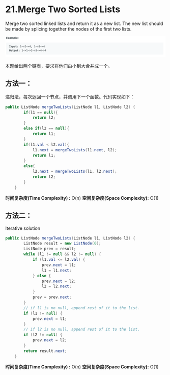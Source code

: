# 21.Merge Two Sorted Lists

Merge two sorted linked lists and return it as a new list. The new list should be made by splicing together the nodes of the first two lists.

![](.gitbook/assets/ying-mu-kuai-zhao-20190729-xia-wu-6.40.28.png)

本题给出两个链表，要求将他们由小到大合并成一个。

## 方法一：

递归法，每次返回一个节点，并调用下一个函数。代码实现如下：

```java
public ListNode mergeTwoLists(ListNode l1, ListNode l2) {
        if(l1 == null){
            return l2;
        }
        else if(l2 == null){
            return l1;
        }
        if(l1.val < l2.val){
            l1.next = mergeTwoLists(l1.next, l2);
            return l1;
        }
        else{
            l2.next = mergeTwoLists(l1, l2.next);
            return l2;
        }
    }
```

**时间复杂度\(Time Complexity\) :** O\(n\)          **空间复杂度\(Space Complexity\):** O\(1\)

## 方法二：

Iterative solution

```java
public ListNode mergeTwoLists(ListNode l1, ListNode l2) {
        ListNode result = new ListNode(0);
        ListNode prev = result;
        while (l1 != null && l2 != null) {
            if (l1.val <= l2.val) {
                prev.next = l1;
                l1 = l1.next;
            } else {
                prev.next = l2;
                l2 = l2.next;
            }
            prev = prev.next;
        }
        // if l1 is no null, append rest of it to the list.
        if (l1 != null) {
            prev.next = l1;
        }
        // if l2 is no null, append rest of it to the list.
        if (l2 != null) {
            prev.next = l2;
        }
        return result.next;
    }
```

**时间复杂度\(Time Complexity\) :** O\(n\)          **空间复杂度\(Space Complexity\):** O\(1\)


